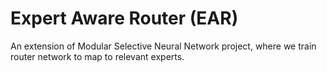 # Expert Aware Router (EAR)

An extension of Modular Selective Neural Network project, where
we train router network to map to relevant experts.
